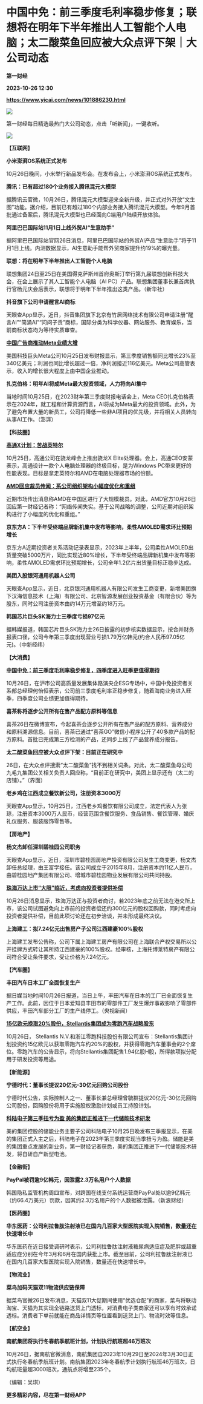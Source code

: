# 中国中免：前三季度毛利率稳步修复；联想将在明年下半年推出人工智能个人电脑；太二酸菜鱼回应被大众点评下架｜大公司动态
**第一财经**

**2023-10-26 12:30**

**https://www.yicai.com/news/101886230.html**

![](https://imgcdn.yicai.com/uppics/slides/2023/10/8b4e7345fab48455d3a740703ab7a513.jpg)

第一财经每日精选最热门大公司动态，点击「听新闻」，一键收听。

[![](https://imgcdn.yicai.com/uppics/images/2023/10/cbf124de6a5813451afac7c94c69e811.jpg)](https://m.vip.yicai.com/circle/1098134/intro)

**【互联网】**

**小米澎湃OS系统正式发布**

10月26日晚间，小米举行新品发布会。在发布会上，小米澎湃OS系统正式发布。

**腾讯：已有超过180个业务接入腾讯混元大模型**

据腾讯云官微，10月26日，腾讯混元大模型迎来全新升级，并正式对外开放“文生图”功能。据介绍，目前已有超过180个内部业务接入腾讯混元大模型。今年9月首批通过备案后，腾讯混元大模型也已经面向C端用户陆续开放体验。

**阿里巴巴国际站11月1日上线外贸AI“生意助手”**

据阿里巴巴国际站官网26日消息，阿里巴巴国际站的外贸AI产品“生意助手”将于11月1日上线。内测数据显示，AI生意助手能帮外贸商家提升约19%的曝光量。

**联想：将在明年下半年推出人工智能个人电脑**

联想集团24日至25日在美国得克萨斯州首府奥斯汀举行第九届联想创新科技大会，在会上展示了其人工智能个人电脑（AI PC）产品。联想集团董事长兼首席执行官杨元庆会后表示，联想将于明年下半年推出这类产品。（新华社）

**抖音旗下公司申请醒言AI商标**

天眼查App显示，近日，抖音集团旗下北京有竹居网络技术有限公司申请注册“醒言AI”“简涌AI”“问问子贡”商标，国际分类为科学仪器、网站服务、教育娱乐，当前商标状态均为等待实质审查。

[**中国广告商推动Meta业绩大增**](https://www.yicai.com/news/101885499.html)

美国科技巨头Meta公司10月25日发布财报显示，第三季度销售额同比增长23%至340亿美元；利润也同比增长超过一倍，净利润接近116亿美元。Meta公司高管表示，收入的增长很大程度上由中国企业推动。

**扎克伯格：明年AI将成Meta最大投资领域，人力将向AI集中**

当地时间10月25日，在2023财年第三季度财报电话会上，Meta CEO扎克伯格表示在2024年，就工程和计算资源而言，AI将成为Meta最大的投资领域。此外，为了避免布置大量的新员工，公司将降低一些非AI项目的优先级，并将相关人员转向从事AI工作。（澎湃）

**【科技圈】**

[**高通X计划：苦战英特尔**](https://www.yicai.com/news/101885283.html)

10月25日，高通公司在骁龙峰会上推出骁龙X Elite处理器。会上，高通CEO安蒙表示，高通设计一款个人电脑处理器的终极目标，是为Windows PC带来更好的性能表现。目标是拿走英特尔和AMD在电脑处理器市场的份额。

[**AMD回应裁员传闻：系公司组织架构小幅度优化和重组**](https://www.yicai.com/news/101885751.html)

近期市场传出消息称AMD在中国区进行了大规模裁员。对此，AMD官方10月26日回应第一财经记者称：“网络传闻失实。基于公司战略的调整，公司近期对组织架构进行了小幅度的优化和重组。”

**京东方A：下半年受终端品牌新机集中发布等影响，柔性AMOLED需求环比预期增长**

京东方A近期投资者关系活动记录表显示，2023年上半年，公司柔性AMOLED出货量突破5000万片，同比实现近80%增长，下半年受终端品牌新机集中发布等影响，柔性AMOLED需求环比预期增长，公司全年1.2亿片出货量目标正稳步达成。

**美团入股银河通用机器人公司**

天眼查App显示，近日，北京银河通用机器人有限公司发生工商变更，新增美团旗下汉海信息技术（上海）有限公司、北京智源发展创业投资基金（有限合伙）等为股东，同时公司注册资本由约14万元增至约18万元。

**韩国芯片巨头SK海力士三季度亏损97亿元**

据韩媒报道，韩国芯片巨头SK海力士26日披露的初步核实数据显示，按合并财务报表口径，公司今年第三季度出现营业亏损1.79万亿韩元(约合人民币97.05亿元)。（中新经纬）

**【大消费】**

[**中国中免：前三季度毛利率稳步修复，四季度进入旺季更值得期待**](https://m.yicai.com/video/101886153.html)

10月26日，在沪市公司高质量发展集体路演央企ESG专场中，中国中免投资者关系部总经理何怡恒表示，公司前三季度毛利率正稳步修复，随着海南业务进入旺季，四季度公司业绩更加值得期待。

**喜茶称将逐步公开所有在售产品配方原料等信息**

喜茶26日在微博宣布，今起喜茶会逐步公开所有在售产品的配方原料、营养成分和原料溯源信息。目前，喜茶已通过“喜茶GO”微信小程序公开了40多款产品的配方原料。首批已完成第三方检测的产品，还同步上线了产品营养成分报告。

**太二酸菜鱼回应被大众点评下架：目前正在研究中**

26日，在大众点评搜索“太二酸菜鱼”找不到相关词条。对此，太二酸菜鱼母公司九毛九集团公关相关负责人回应称，“目前正在研究中，美团上显示还有（太二的店铺）。”（界面）

**老乡鸡在江西成立餐饮新公司，注册资本3000万**

天眼查App显示，10月25日，江西老乡鸡餐饮有限公司成立，法定代表人为张琼，注册资本3000万人民币，经营范围含餐饮服务、食品销售、餐饮管理、婚庆礼仪服务、服装服饰零售等。

**【房地产】**

**杨文杰卸任深圳碧桂园公司职务**

天眼查App显示，近日，深圳市碧桂园房地产投资有限公司发生工商变更，杨文杰卸任总经理，由王富学接任。该公司成立于2015年8月，注册资本约11亿人民币，由碧桂园地产集团有限公司、增城市碧桂园物业发展有限公司共同持股。

[**珠海万达上市“大限”临近，考虑向投资者提供补偿**](https://www.yicai.com/news/101885604.html)

10月26日消息显示，珠海万达正与投资者商讨，若2023年底之前无法在港交所上市，该公司试图避免向上市前的投资者偿还约300亿元的股权回购款，同时考虑向投资者提供补偿，目前此项讨论还在初步洽谈，并未形成最终决议。

**上海建工：拟7.24亿元出售房产子公司江西建豪100%股权**

上海建工发布公告称，公司下属上海建工房产有限公司在上海联合产权交易所以公开挂牌方式转让其所持江西建豪的100%股权。经审核，上海托博莱特房产有限公司符合受让条件要求，受让价格为7.24亿元。

**【汽车圈】**

**丰田汽车日本工厂全面恢复生产**

据日媒当地时间10月26日报道，当日上午，丰田汽车在日本的工厂已全面恢复生产工作。此前，因位于日本爱知县丰田市的零部件工厂发生爆炸事故影响了零部件供应，丰田汽车部分工厂的生产线停工。（央视新闻）

[**15亿欧元换取20%股份，Stellantis集团成为零跑汽车战略股东**](https://www.yicai.com/news/101885329.html)

10月26日， Stellantis N.V.和浙江零跑科技股份有限公司宣布：Stellantis集团计划投资约15亿欧元以获取零跑汽车约20%的股权，并获得零跑汽车董事会的2个席位。零跑汽车的公告显示，将向Stellantis集团配售1.94亿股H股，所得款项拟分配用于研发投资等用途。

**【****新能源****】**

**宁德时代：董事长提议20亿元-30亿元回购公司股份**

宁德时代公告，实际控制人之一、董事长兼总经理曾毓群提议20亿元-30亿元回购公司股份，回购股份将用于实施股权激励计划或员工持股计划。

[**科陆电子第三季扭亏为盈 美的集团正推进下一代储能技术研发**](https://www.yicai.com/news/101885489.html)

美的集团控股的储能业务主要子公司科陆电子10月25日晚发布三季报显示，在美的集团正式入主之后，科陆电子在2023年第三季度实现当季扭亏为盈。储能是美的集团重点发展的新业务，第一财经记者获悉，美的集团正推进下一代储能技术研发，将自研自产新型电池。

**【****金融街****】**

**PayPal被罚逾9亿韩元，因泄露2.3万名用户个人数据**

韩国隐私监管机构周四宣布，对跨国在线支付系统运营商PayPal处以逾9亿韩元（约66.4万美元）罚款，因其约2.3万名用户的个人数据被泄露。（新浪财经）

**【医药圈】**

**华东医药：公司利拉鲁肽注射液已在国内几百家大型医院实现入院销售，数量还在快速增长中**

华东医药在近日接受调研时表示，公司利拉鲁肽注射液糖尿病适应症及肥胖或超重适应症分别在今年3月和6月在国内获批上市。截至目前，公司利拉鲁肽注射液已在国内几百家大型医院实现入院销售，数量还在快速增长中。

**【****物流业****】**

**菜鸟加码天猫双11物流供应链保障**

据菜鸟官微26日发布消息，天猫双11大促期间使用“优选仓配”的商家，菜鸟将联动淘宝、天猫为其实现全链路送货上门透标，对消费电子类商家还可以享有时效承诺透标。消费者下单前就能在商品详情页等位置看到送货上门、物流时效等信息。

**【航空业】**

**南航集团将执行冬春航季航班计划，计划执行航班超46万班次**

10月26日，据南航官微消息，南航集团自2023年10月29日至2024年3月30日正式执行冬春航季航班计划。南航集团2023年冬春航季计划执行航班46万班次，日均航班量超3000班次，通航点将增至235个。

（编辑：吴琪）

**更多精彩内容，尽在第一财经APP**